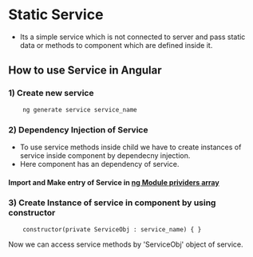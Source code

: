 # Static Service

- Its a simple service which is not connected to server and pass static data or methods to component which are defined inside it.

## How to use Service in Angular

### 1) Create new service

        ng generate service service_name
 
### 2) Dependency Injection of Service

- To use service methods inside child we have to create instances of service inside component by dependecny injection.
- Here component has an dependency of service.

####  Import and Make entry of Service in [ng Module prividers array](https://github.com/Girish-GAP/Angular/blob/main/Service_Dependancy/Service/src_Static_Service/app/app.module.ts)


### 3) Create Instance of service in component by using constructor 
        constructor(private ServiceObj : service_name) { }

Now we can access service methods by 'ServiceObj' object of service.
       
                
